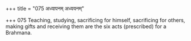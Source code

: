 +++
title = "075 अध्यापनम् अध्ययनम्"

+++
075	Teaching, studying, sacrificing for himself, sacrificing for others, making gifts and receiving them are the six acts (prescribed) for a Brahmana.